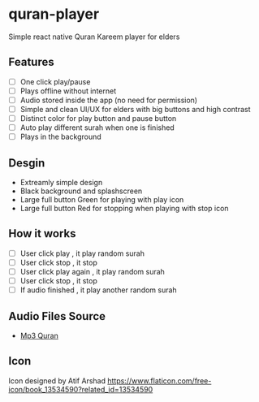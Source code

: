 # quran-player

Simple react native Quran Kareem player for elders

## Features

-   [ ] One click play/pause
-   [ ] Plays offline without internet
-   [ ] Audio stored inside the app (no need for permission)
-   [ ] Simple and clean UI/UX for elders with big buttons and high contrast
-   [ ] Distinct color for play button and pause button
-   [ ] Auto play different surah when one is finished
-   [ ] Plays in the background

## Desgin

-   Extreamly simple design
-   Black background and splashscreen
-   Large full button Green for playing with play icon
-   Large full button Red for stopping when playing with stop icon

## How it works

-   [ ] User click play , it play random surah
-   [ ] User click stop , it stop
-   [ ] User click play again , it play random surah
-   [ ] User click stop , it stop
-   [ ] If audio finished , it play another random surah

## Audio Files Source

-   [Mp3 Quran](https://www.mp3quran.net/ar)

## Icon

Icon designed by Atif Arshad https://www.flaticon.com/free-icon/book_13534590?related_id=13534590
